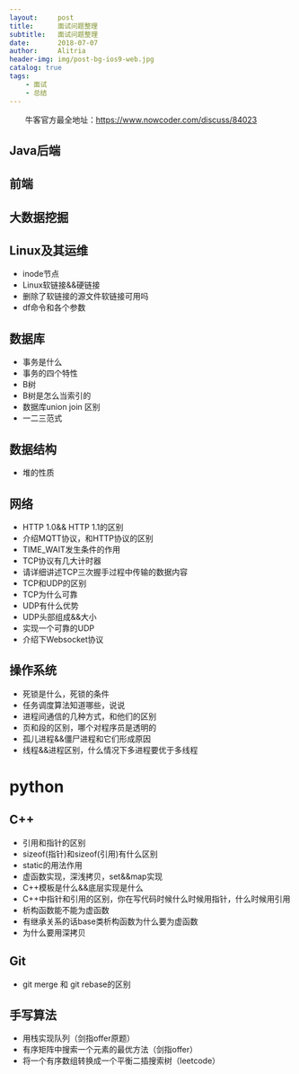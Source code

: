 ```yaml
---
layout:     post
title:      面试问题整理
subtitle:   面试问题整理
date:       2018-07-07
author:     Alitria
header-img: img/post-bg-ios9-web.jpg
catalog: true
tags:
    - 面试
    - 总结
---
```


&emsp;&emsp;牛客官方最全地址：https://www.nowcoder.com/discuss/84023

## Java后端

## 前端

## 大数据挖掘

## Linux及其运维
- inode节点
- Linux软链接&&硬链接
- 删除了软链接的源文件软链接可用吗
- df命令和各个参数

## 数据库
- 事务是什么
- 事务的四个特性
- B树
- B树是怎么当索引的
- 数据库union join 区别
- 一二三范式

## 数据结构
- 堆的性质


## 网络
- HTTP 1.0&& HTTP 1.1的区别
- 介绍MQTT协议，和HTTP协议的区别
- TIME_WAIT发生条件的作用
- TCP协议有几大计时器
- 请详细讲述TCP三次握手过程中传输的数据内容
- TCP和UDP的区别
- TCP为什么可靠
- UDP有什么优势
- UDP头部组成&&大小
- 实现一个可靠的UDP
- 介绍下Websocket协议

## 操作系统
- 死锁是什么，死锁的条件
- 任务调度算法知道哪些，说说
- 进程间通信的几种方式，和他们的区别
- 页和段的区别，哪个对程序员是透明的
- 孤儿进程&&僵尸进程和它们形成原因
- 线程&&进程区别，什么情况下多进程要优于多线程


# python

## C++
- 引用和指针的区别
- sizeof(指针)和sizeof(引用)有什么区别
- static的用法作用
- 虚函数实现，深浅拷贝，set&&map实现
- C++模板是什么&&底层实现是什么
- C++中指针和引用的区别，你在写代码时候什么时候用指针，什么时候用引用
- 析构函数能不能为虚函数
- 有继承关系的话base类析构函数为什么要为虚函数
- 为什么要用深拷贝

## Git
- git merge 和 git rebase的区别

## 手写算法
- 用栈实现队列（剑指offer原题）
- 有序矩阵中搜索一个元素的最优方法（剑指offer）
- 将一个有序数组转换成一个平衡二插搜索树（leetcode）

